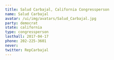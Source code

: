 ```yaml
---
title: Salud Carbajal, California Congressperson
name: Salud Carbajal
avatar: /ui/img/avatars/Salud_Carbajal.jpg
party: democrat
state: california
type: congressperson
lasthall: 2017-04-17
phone: 202-225-3601
never: 
twitter: RepCarbajal
---
```

